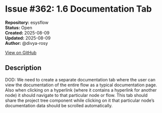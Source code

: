 # Issue #362: 1.6 Documentation Tab

**Repository:** esysflow  
**Status:** Open  
**Created:** 2025-08-09  
**Updated:** 2025-08-09  
**Author:** @divya-rosy  

[View on GitHub](https://github.com/Simtestlab/esysflow/issues/362)

## Description

DOD: We need to create a separate documentation tab where the user can view the documentation of the entire flow as a typical documentation page.
	Also when clicking on a hyperlink (where it contains a hyperlink for another node) it should navigate to that particular node or flow.
	This tab should share the project tree component while clicking on it that particular node’s documentation data should be scrolled automatically.

